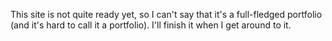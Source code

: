 This site is not quite ready yet, so I can't say that it's a full-fledged portfolio (and it's hard to call it a portfolio). I'll finish it when I get around to it.
